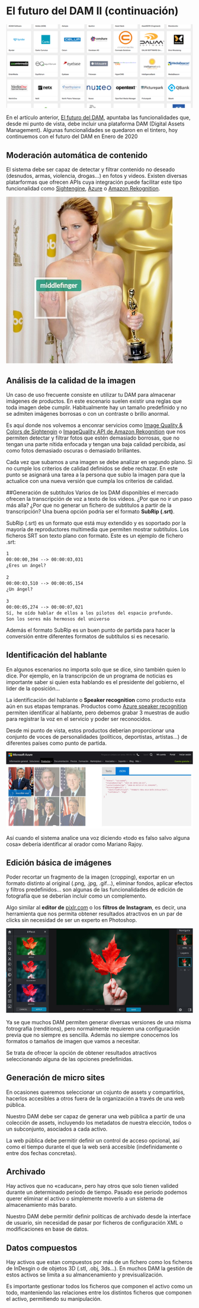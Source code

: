 # El futuro del DAM II (continuación)

![DAM vendors](/images/dam-vendors-570x255.png "DAM vendors")

En el artículo anterior, [El futuro del DAM](el-futuro-del-dam), apuntaba las funcionalidades que, desde mi punto de vista, debe incluir una plataforma DAM (Digital Assets Management). Algunas funcionalidades se quedaron en el tintero, hoy continuemos con el futuro del DAM en Enero de 2020

## Moderación automática de contenido
El sistema debe ser capaz de detectar y filtrar contenido no deseado (desnudos, armas, violencia, drogas…) en fotos y videos.  Existen diversas platarformas que ofrecen APIs cuya integración puede facilitar este tipo funcionalidad como [Sightengine](https://sightengine.com/), [Azure](https://azure.microsoft.com/es-es/services/cognitive-services/content-moderator/) o [Amazon Rekognition](https://aws.amazon.com/es/about-aws/whats-new/2019/02/improved-content-moderation-is-now-available-for-amazon-Rekognition-video/).

![Moderación de contenido con Sightengine](/images/moderacion-contenido-peineta.jpg "Moderación de contenido con Sightengine")

## Análisis de la calidad de la imagen
Un caso de uso frecuente consiste en utilizar tu DAM para almacenar imágenes de productos. En este escenario suelen existir una reglas que toda imagen debe cumplir. Habitualmente hay un tamaño predefinido y no se admiten imágenes borrosas o con un contraste o brillo anormal.

Es aquí donde nos volvemos a enconrar servicios como [Image Quality & Colors de Sightengin](https://sightengine.com/image-quality-main-colors) o [ImageQuality API de Amazon Rekognition](https://docs.aws.amazon.com/rekognition/latest/dg/API_ImageQuality.html) que nos permiten detectar y filtrar fotos que estén demasiado borrosas, que no tengan una parte nítida enfocada y tengan una baja calidad percibida, así como  fotos demasiado oscuras o demasiado brillantes.

Cada vez que subamos a una imagen se debe analizar en segundo plano. Si no cumple los criterios de calidad definidos se debe rechazar. En este punto se asignará una tarea a la persona que subio  la imagen para que la actualice con una nueva versión que cumpla los criterios de calidad.

##Generación de subtítulos
Varios de los DAM disponibles el mercado ofrecen la transcripción de voz a texto de los videos. ¿Por que no ir un paso más alla? ¿Por que no generar un fichero de subtítulos a partir de la transcripción? Una buena opción podría ser el formato **SubRip (.srt)**.

SubRip (.srt) es un formato que está muy extendido y es soportado por la mayoría de reproductores multimedia que permiten mostrar subtítulos. Los ficheros SRT son texto plano con formato. Este es un ejemplo de fichero .srt:

```
1
00:00:00,394 --> 00:00:03,031
¿Eres un ángel?

2
00:00:03,510 --> 00:00:05,154
¿Un ángel?

3
00:00:05,274 --> 00:00:07,021
Sí, he oído hablar de ellos a los pilotos del espacio profundo. 
Son los seres más hermosos del universo
```
Además el formato SubRip es un buen punto de partida para hacer la conversión entre diferentes formatos de subtítulos si es necesario.

 
## Identificación del hablante
En algunos escenarios no importa solo que se dice, sino también quien lo dice. Por ejemplo, en la transcripción de un programa de noticias es importante saber si quien esta hablando es el presidente del gobierno, el lider de la oposición…

La identificación del hablante o **Speaker recognition** como producto esta aún en sus etapas tempranas. Productos como [Azure speaker recognition](https://azure.microsoft.com/es-es/services/cognitive-services/speaker-recognition/) permiten identificar al hablante, pero debemos grabar 3 muestras de audio para registrar la voz en el servicio y poder ser reconocidos.

Desde mi punto de vista, estos productos deberían proporcionar una conjunto de voces de personalidades (políticos, deportistas, artístas…) de diferentes países como punto de partida.

![Azure Speaker Recognition](/images/azure-speaker-recognition-example.jpg "Azure Speaker Recognition")

Así cuando el sistema analice una voz diciendo «todo es falso salvo alguna cosa» debería identificar  al orador como Mariano Rajoy.


## Edición básica de imágenes
Poder recortar un fragmento de la imagen (cropping), exportar en un formato distinto al original (.png, .jpg, .gif…), eliminar fondos, aplicar efectos y filtros predefinidos… son algunas de las funcionalidades de edición de fotografía que se deberían incluir como un complemento.

Algo similar al **editor de** [pixlr.com](http://pixlr.com/) o los **filtros de Instagram**, es decir, una herramienta que nos permita obtener resultados atractivos en un par de clicks sin necesidad de ser un experto en Photoshop.

![Efectos pixlr.com](/images/pixlr-com.jpg "Efectos pixlr.com")

Ya se que muchos DAM permiten generar diversas versiones de una misma fotrografía (renditions), pero normalmente requieren una configuración previa que no siempre es sencilla. Además no siempre conocemos los formatos o tamaños de imagen que vamos a necesitar.

Se trata de ofrecer la opción de obtener resultados atractivos seleccionando alguna de las opciones predefinidas.

## Generación de micro sites
En ocasiones queremos seleccionar un cojunto de assets y compartirlos, hacerlos accesibles a otros fuera de la organización a través de una web pública.

Nuestro DAM debe ser capaz de generar una web pública a partir de una colección de assets, incluyendo los metadatos  de nuestra elección, todos o un subconjunto, asociados a cada activo.

La web pública debe permitir definir un control de acceso opcional, así como el tiempo durante el que la web será accesible (indefinidamente o entre dos fechas concretas).

## Archivado
Hay activos que no «caducan», pero hay otros que solo tienen valided durante un determinado periodo de tiempo. Pasado ese periodo podemos querer eliminar el activo o simplemente moverlo a un sistema de almacenamiento más barato.

Nuestro DAM debe permitir definir políticas de archivado desde la interface de usuario, sin necesidad de pasar por ficheros de configuración XML o modificaciones en base de datos.

## Datos compuestos
Hay activos que estan compuestos por más de un fichero como los ficheros de InDesgin o de objetos 3D (.stl, .obj, 3ds…). En muchos DAM la gestión de estos activos se limita a su almancenamiento y  previsualización.

Es importante gestionar todos los ficheros que componen el activo como un todo, manteniendo las relaciones entre los distintos ficheros que componen el activo, permitiendo su manipulación.
